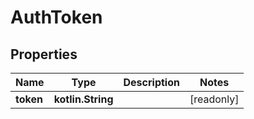 
# AuthToken

## Properties
Name | Type | Description | Notes
------------ | ------------- | ------------- | -------------
**token** | **kotlin.String** |  |  [readonly]



